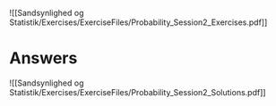 ![[Sandsynlighed og Statistik/Exercises/ExerciseFiles/Probability_Session2_Exercises.pdf]]




# Answers
![[Sandsynlighed og Statistik/Exercises/ExerciseFiles/Probability_Session2_Solutions.pdf]]